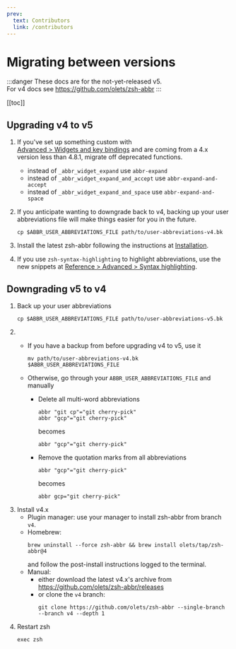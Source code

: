 ```yaml
---
prev:
  text: Contributors
  link: /contributors
---
```


# Migrating between versions

:::danger
These docs are for the not-yet-released v5.  
For v4 docs see <https://github.com/olets/zsh-abbr>
:::

[[toc]]

## Upgrading v4 to v5

1. If you've set up something custom with [Advanced&nbsp;>&nbsp;Widgets&nbsp;and&nbsp;key&nbsp;bindings](/advanced#widgets-and-key-bindings) and are coming from a 4.x version less than 4.8.1, migrate off deprecated functions.
    - instead of `_abbr_widget_expand` use `abbr-expand`
    - instead of `_abbr_widget_expand_and_accept` use `abbr-expand-and-accept`
    - instead of `_abbr_widget_expand_and_space` use `abbr-expand-and-space`

1. If you anticipate wanting to downgrade back to v4, backing up your user abbreviations file will make things easier for you in the future.

    ```shell:no-line-numbers
    cp $ABBR_USER_ABBREVIATIONS_FILE path/to/user-abbreviations-v4.bk
    ```

1. Install the latest zsh-abbr following the instructions at [Installation](/installation).

1. If you use `zsh-syntax-highlighting` to highlight abbreviations, use the new snippets at [Reference&nbsp;>&nbsp;Advanced&nbsp;>&nbsp;Syntax highlighting](/reference/advanced.html#syntax-highlighting).

## Downgrading v5 to v4

1. Back up your user abbreviations
    ```shell:no-line-numbers
    cp $ABBR_USER_ABBREVIATIONS_FILE path/to/user-abbreviations-v5.bk
    ```
1. &nbsp;
    - If you have a backup from before upgrading v4 to v5, use it
      ```shell:no-line-numbers
      mv path/to/user-abbreviations-v4.bk $ABBR_USER_ABBREVIATIONS_FILE
      ```
    - Otherwise, go through your `ABBR_USER_ABBREVIATIONS_FILE` and manually

      - Delete all multi-word abbreviations
          ```shell:no-line-numbers
          abbr "git cp"="git cherry-pick"
          abbr "gcp"="git cherry-pick"
          ```
          becomes
          ```shell:no-line-numbers
          abbr "gcp"="git cherry-pick"
          ```
      - Remove the quotation marks from all abbreviations
          ```shell:no-line-numbers
          abbr "gcp"="git cherry-pick"
          ```
          becomes
          ```shell:no-line-numbers
          abbr gcp="git cherry-pick"
          ```
1. Install v4.x
    - Plugin manager: use your manager to install zsh-abbr from branch `v4`.
    - Homebrew:
        ```shell:no-line-numbers
        brew uninstall --force zsh-abbr && brew install olets/tap/zsh-abbr@4
        ```
        and follow the post-install instructions logged to the terminal.
    - Manual:
      - either download the latest v4.x's archive from <https://github.com/olets/zsh-abbr/releases>
      - or clone the `v4` branch:
          ```shell:no-line-numbers
          git clone https://github.com/olets/zsh-abbr --single-branch --branch v4 --depth 1
          ```
1. Restart zsh 
    ```shell:no-line-numbers
    exec zsh
    ```
